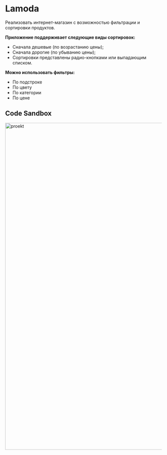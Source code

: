 # Lamoda
Реализовать интернет-магазин с возможностью фильтрации и сортировки
продуктов.

**Приложение поддерживает следующие виды сортировок:**
- Сначала дешевые (по возрастанию цены);
- Сначала дорогие (по убыванию цены);
- Сортировки представлены радио-кнопками или выпадающим списком.

**Можно использовать фильтры:**
- По подстроке
- По цвету
- По категории
- По цене

## Code Sandbox
<img width="1053" alt="proekt" src="https://github.com/Korolya/Lamoda/assets/153447482/6710d4f9-9822-4ca8-b41a-02ea84494e0e">
